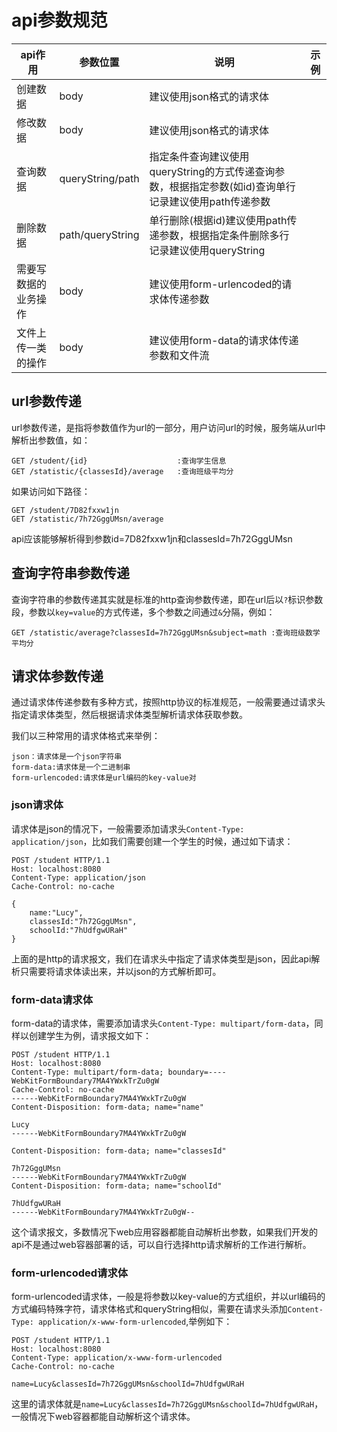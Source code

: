 # api参数规范

|api作用|参数位置|说明|示例|
|----|----|----|----|
|创建数据|body|建议使用json格式的请求体|
|修改数据|body|建议使用json格式的请求体|
|查询数据|queryString/path|指定条件查询建议使用queryString的方式传递查询参数，根据指定参数(如id)查询单行记录建议使用path传递参数|
|删除数据|path/queryString|单行删除(根据id)建议使用path传递参数，根据指定条件删除多行记录建议使用queryString|
|需要写数据的业务操作|body|建议使用form-urlencoded的请求体传递参数|
|文件上传一类的操作|body|建议使用form-data的请求体传递参数和文件流|

## url参数传递

url参数传递，是指将参数值作为url的一部分，用户访问url的时候，服务端从url中解析出参数值，如：

```
GET /student/{id}                    :查询学生信息
GET /statistic/{classesId}/average   :查询班级平均分
```

如果访问如下路径：

```
GET /student/7D82fxxw1jn
GET /statistic/7h72GggUMsn/average
```

api应该能够解析得到参数id=7D82fxxw1jn和classesId=7h72GggUMsn

## 查询字符串参数传递

查询字符串的参数传递其实就是标准的http查询参数传递，即在url后以`?`标识参数段，参数以`key=value`的方式传递，多个参数之间通过`&`分隔，例如：

```
GET /statistic/average?classesId=7h72GggUMsn&subject=math :查询班级数学平均分
```

## 请求体参数传递

通过请求体传递参数有多种方式，按照http协议的标准规范，一般需要通过请求头指定请求体类型，然后根据请求体类型解析请求体获取参数。

我们以三种常用的请求体格式来举例：

```
json：请求体是一个json字符串
form-data:请求体是一个二进制串
form-urlencoded:请求体是url编码的key-value对
```

### json请求体

请求体是json的情况下，一般需要添加请求头`Content-Type: application/json`，比如我们需要创建一个学生的时候，通过如下请求：

```
POST /student HTTP/1.1
Host: localhost:8080
Content-Type: application/json
Cache-Control: no-cache

{
    name:"Lucy",
    classesId:"7h72GggUMsn",
    schoolId:"7hUdfgwURaH"
}
```

上面的是http的请求报文，我们在请求头中指定了请求体类型是json，因此api解析只需要将请求体读出来，并以json的方式解析即可。

### form-data请求体

form-data的请求体，需要添加请求头`Content-Type: multipart/form-data`，同样以创建学生为例，请求报文如下：

```
POST /student HTTP/1.1
Host: localhost:8080
Content-Type: multipart/form-data; boundary=----WebKitFormBoundary7MA4YWxkTrZu0gW
Cache-Control: no-cache
------WebKitFormBoundary7MA4YWxkTrZu0gW
Content-Disposition: form-data; name="name"

Lucy
------WebKitFormBoundary7MA4YWxkTrZu0gW

Content-Disposition: form-data; name="classesId"

7h72GggUMsn
------WebKitFormBoundary7MA4YWxkTrZu0gW
Content-Disposition: form-data; name="schoolId"

7hUdfgwURaH
------WebKitFormBoundary7MA4YWxkTrZu0gW--
```

这个请求报文，多数情况下web应用容器都能自动解析出参数，如果我们开发的api不是通过web容器部署的话，可以自行选择http请求解析的工作进行解析。

### form-urlencoded请求体

form-urlencoded请求体，一般是将参数以key-value的方式组织，并以url编码的方式编码特殊字符，请求体格式和queryString相似，需要在请求头添加`Content-Type: application/x-www-form-urlencoded`,举例如下：

```
POST /student HTTP/1.1
Host: localhost:8080
Content-Type: application/x-www-form-urlencoded
Cache-Control: no-cache

name=Lucy&classesId=7h72GggUMsn&schoolId=7hUdfgwURaH
```

这里的请求体就是`name=Lucy&classesId=7h72GggUMsn&schoolId=7hUdfgwURaH`，一般情况下web容器都能自动解析这个请求体。
